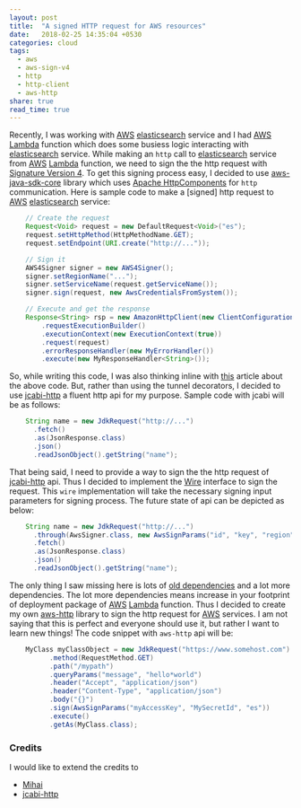```yaml
---
layout: post
title:  "A signed HTTP request for AWS resources"
date:   2018-02-25 14:35:04 +0530
categories: cloud
tags:
  - aws
  - aws-sign-v4
  - http
  - http-client
  - aws-http
share: true
read_time: true
---
```


Recently, I was working with [AWS](https://aws.amazon.com/) [elasticsearch](https://aws.amazon.com/elasticsearch-service/) service and I had [AWS](https://aws.amazon.com/) [Lambda](https://docs.aws.amazon.com/lambda/latest/dg/welcome.html) function which does some busiess logic interacting with [elasticsearch](https://aws.amazon.com/elasticsearch-service/) service. While making an `http` call to [elasticsearch](https://aws.amazon.com/elasticsearch-service/) service from [AWS](https://aws.amazon.com/) [Lambda](https://docs.aws.amazon.com/lambda/latest/dg/welcome.html) function, we need to sign the the http request with [Signature Version 4](https://docs.aws.amazon.com/general/latest/gr/signature-version-4.html). To get this signing process easy, I decided to use [aws-java-sdk-core](https://github.com/aws/aws-sdk-java/tree/master/aws-java-sdk-core) library which uses [Apache HttpComponents](https://hc.apache.org/) for `http` communication. Here is sample code to make a [signed] http request to [AWS](https://aws.amazon.com/) [elasticsearch](https://aws.amazon.com/elasticsearch-service/) service:

```java
    // Create the request
    Request<Void> request = new DefaultRequest<Void>("es");
    request.setHttpMethod(HttpMethodName.GET);
    request.setEndpoint(URI.create("http://..."));

    // Sign it
    AWS4Signer signer = new AWS4Signer();
    signer.setRegionName("...");
    signer.setServiceName(request.getServiceName());
    signer.sign(request, new AwsCredentialsFromSystem());

    // Execute and get the response
    Response<String> rsp = new AmazonHttpClient(new ClientConfiguration())
        .requestExecutionBuilder()
        .executionContext(new ExecutionContext(true))
        .request(request)
        .errorResponseHandler(new MyErrorHandler())
        .execute(new MyResponseHandler<String>());
```

So, while writing this code, I was also thinking inline with [this](http://www.amihaiemil.com/2017/02/18/decorators-with-tunnels.html) article about the above code. But, rather than using the tunnel decorators, I decided to use [jcabi-http](https://github.com/jcabi/jcabi-http) a fluent http api for my purpose. Sample code with jcabi will be as follows:

```java
    String name = new JdkRequest("http://...")
      .fetch()
      .as(JsonResponse.class)
      .json()
      .readJsonObject().getString("name");
```

That being said, I need to provide a way to sign the the http request of [jcabi-http](https://github.com/jcabi/jcabi-http) api. Thus I decided to implement the [Wire](https://github.com/jcabi/jcabi-http/blob/master/src/main/java/com/jcabi/http/Wire.java) interface to sign the request. This `wire` implementation will take the necessary signing input parameters for signing process. The future state of api can be depicted as below:

```java
    String name = new JdkRequest("http://...")
      .through(AwsSigner.class, new AwsSignParams("id", "key", "region", "service"));
      .fetch()
      .as(JsonResponse.class)
      .json()
      .readJsonObject().getString("name");
```

The only thing I saw missing here is lots of [old dependencies](https://www.versioneye.com/user/projects/561a9e01a193340f32000eab) and a lot more dependencies. The lot more dependencies means increase in your footprint of deployment package of [AWS](https://aws.amazon.com/) [Lambda](https://docs.aws.amazon.com/lambda/latest/dg/welcome.html) function. Thus I decided to create my own [aws-http](https://github.com/RishikeshDarandale/aws-http) library to sign the http request for [AWS](https://aws.amazon.com/) services. I am not saying that this is perfect and everyone should use it, but rather I want to learn new things! The code snippet with `aws-http` api will be:

```java
    MyClass myClassObject = new JdkRequest("https://www.somehost.com")
          .method(RequestMethod.GET)
          .path("/mypath")
          .queryParams("message", "hello*world")
          .header("Accept", "application/json")
          .header("Content-Type", "application/json")
          .body("{}")
          .sign(AwsSignParams("myAccessKey", "MySecretId", "es"))
          .execute()
          .getAs(MyClass.class);
```

### Credits
I would like to extend the credits to
* [Mihai](http://www.amihaiemil.com/aboutme/about.html)
* [jcabi-http](https://github.com/jcabi/jcabi-http)